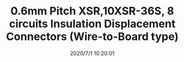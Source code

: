 ﻿---
layout: post 
title: 0.6mm Pitch XSR,10XSR-36S, 8 circuits Insulation Displacement Connectors (Wire-to-Board type)
tags: IDC XSR
categories: wire-harness
overview: XSR,10XSR-36S, 8 circuits Insulation Displacement Connectors (Wire-to-Board type),0.6,0.2A,30V,Side entry
series: IDC06
part_number: 10XSR-36S
thumb_img: static/202007/395-thumb-20200701182136.jpg
small_img: static/202007/395-20200701182136.jpg
date: 2020/7/1 10:20:01
---



